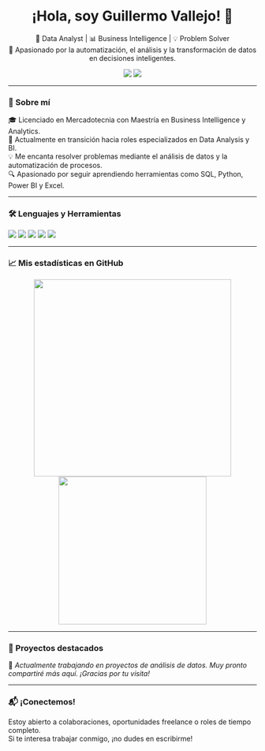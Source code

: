 <h1 align="center">¡Hola, soy Guillermo Vallejo! 👋</h1>
<p align="center">
  💼 Data Analyst | 📊 Business Intelligence | 💡 Problem Solver<br>
  🎯 Apasionado por la automatización, el análisis y la transformación de datos en decisiones inteligentes.
</p>

<p align="center">
  <a href="https://www.linkedin.com/in/gvsastrias"><img src="https://img.shields.io/badge/LinkedIn-0077B5?style=flat-square&logo=linkedin&logoColor=white"/></a>
  <a href="mailto:gvsas.gh@gmail.com"><img src="https://img.shields.io/badge/Email-Contact-blue?style=flat-square&logo=gmail&logoColor=white"/></a>
</p>

---

### 🚀 Sobre mí
🎓 Licenciado en Mercadotecnia con Maestría en Business Intelligence y Analytics.  
🔁 Actualmente en transición hacia roles especializados en Data Analysis y BI.  
💡 Me encanta resolver problemas mediante el análisis de datos y la automatización de procesos.  
🔍 Apasionado por seguir aprendiendo herramientas como SQL, Python, Power BI y Excel.  

---

### 🛠️ Lenguajes y Herramientas
<p>
  <img src="https://img.shields.io/badge/Python-3776AB?style=for-the-badge&logo=python&logoColor=white"/>
  <img src="https://img.shields.io/badge/MySQL-005C84?style=for-the-badge&logo=mysql&logoColor=white"/>
  <img src="https://img.shields.io/badge/Power BI-F2C811?style=for-the-badge&logo=powerbi&logoColor=black"/>
  <img src="https://img.shields.io/badge/Excel-217346?style=for-the-badge&logo=microsoft-excel&logoColor=white"/>
  <img src="https://img.shields.io/badge/Streamlit-FF4B4B?style=for-the-badge&logo=streamlit&logoColor=white"/>
</p>

---

### 📈 Mis estadísticas en GitHub
<p align="center">
  <img src="https://github-readme-stats.vercel.app/api?username=GVSas&show_icons=true&theme=radical" width="400"/>
  <img src="https://github-readme-stats.vercel.app/api/top-langs/?username=GVSas&layout=compact&theme=radical" width="300"/>
</p>

---

### 🧠 Proyectos destacados

🚧 *Actualmente trabajando en proyectos de análisis de datos. Muy pronto compartiré más aquí. ¡Gracias por tu visita!*

---

### 📬 ¡Conectemos!
Estoy abierto a colaboraciones, oportunidades freelance o roles de tiempo completo.  
Si te interesa trabajar conmigo, ¡no dudes en escribirme!
